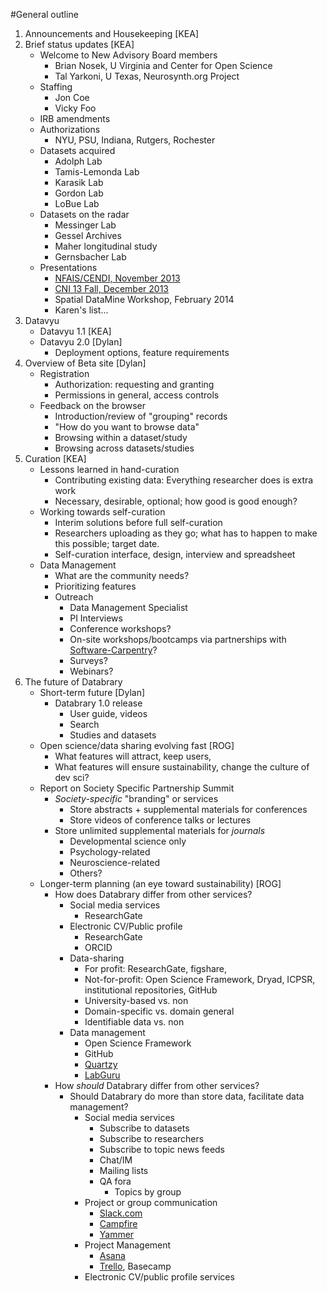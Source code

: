 #General outline

1. Announcements and Housekeeping [KEA]
1. Brief status updates [KEA]
	- Welcome to New Advisory Board members
		- Brian Nosek, U Virginia and Center for Open Science
		- Tal Yarkoni, U Texas, Neurosynth.org Project
	- Staffing
		- Jon Coe
		- Vicky Foo
	- IRB amendments
	- Authorizations
		- NYU, PSU, Indiana, Rutgers, Rochester
	- Datasets acquired
		- Adolph Lab
		- Tamis-Lemonda Lab
		- Karasik Lab
		- Gordon Lab
		- LoBue Lab
	- Datasets on the radar
		- Messinger Lab
		- Gessel Archives
		- Maher longitudinal study
		- Gernsbacher Lab
	- Presentations
		- [NFAIS/CENDI, November 2013](http://cendievents.iiaweb.com/CENDI_NFAIS_FEDLINK_11122013/index.html)
		- [CNI 13 Fall, December 2013](http://youtu.be/-Y4A2Pw_7AM)
		- Spatial DataMine Workshop, February 2014
		- Karen's list...
1. Datavyu
	- Datavyu 1.1 [KEA]
	- Datavyu 2.0 [Dylan]
		- Deployment options, feature requirements
1. Overview of Beta site [Dylan]
	- Registration
		- Authorization: requesting and granting
		- Permissions in general, access controls
	- Feedback on the browser
		- Introduction/review of "grouping" records
		- "How do you want to browse data"
		- Browsing within a dataset/study
		- Browsing across datasets/studies
1. Curation [KEA]
	- Lessons learned in hand-curation
		- Contributing existing data: Everything researcher does is extra work
		- Necessary, desirable, optional; how good is good enough?
	- Working towards self-curation
		- Interim solutions before full self-curation
		- Researchers uploading as they go; what has to happen to make this possible; target date.
		- Self-curation interface, design, interview and spreadsheet
	- Data Management
		- What are the community needs? 
		- Prioritizing features
		- Outreach
			- Data Management Specialist
			- PI Interviews
			- Conference workshops?
			- On-site workshops/bootcamps via partnerships with [Software-Carpentry](http://software-carpentry.org/)?
			- Surveys?
			- Webinars?
1. The future of Databrary
	- Short-term future [Dylan]
		- Databrary 1.0 release
			- User guide, videos
			- Search
			- Studies and datasets
	- Open science/data sharing evolving fast [ROG]
		- What features will attract, keep users, 
		- What features will ensure sustainability, change the culture of dev sci?
	- Report on Society Specific Partnership Summit
		- _Society-specific_ "branding" or services
			- Store abstracts + supplemental materials for conferences
			- Store videos of conference talks or lectures
		- Store unlimited supplemental materials for _journals_
			- Developmental science only 
			- Psychology-related
			- Neuroscience-related
			- Others?
	- Longer-term planning (an eye toward sustainability) [ROG]
		- How does Databrary differ from other services?
			- Social media services
				- ResearchGate
			- Electronic CV/Public profile
				- ResearchGate
				- ORCID
			- Data-sharing
				- For profit: ResearchGate, figshare, 
				- Not-for-profit: Open Science Framework, Dryad, ICPSR, institutional repositories, GitHub
				- University-based vs. non
				- Domain-specific vs. domain general
				- Identifiable data vs. non
			- Data management
				- Open Science Framework
				- GitHub
				- [Quartzy](https://www.quartzy.com/)
				- [LabGuru](http://www.labguru.com/)
		- How _should_ Databrary differ from other services?
			- Should Databrary do more than store data, facilitate data management?
				- Social media services
					- Subscribe to datasets
					- Subscribe to researchers
					- Subscribe to topic news feeds
					- Chat/IM
					- Mailing lists
					- QA fora
						- Topics by group
				- Project or group communication
					- [Slack.com](http://slack.com)
					- [Campfire](https://campfirenow.com/)
					- [Yammer](http://yammer.com)
				- Project Management
					- [Asana](http://asana.com)
					- [Trello](http://trello.com), Basecamp
				- Electronic CV/public profile services

